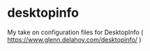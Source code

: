 # desktopinfo
My take on configuration files for DesktopInfo ( https://www.glenn.delahoy.com/desktopinfo/ )
